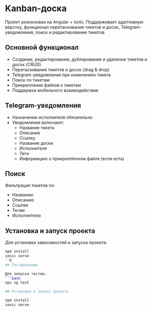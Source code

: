 # Kanban-доска

Проект реализован на Angular + Ionic. Поддерживает адаптивную верстку, функционал перетаскивания тикетов и досок, Telegram-уведомления, поиск и редактирование тикетов.

## Основной функционал

- Создание, редактирование, дублирование и удаление тикетов и досок (CRUD)
- Перетаскивание тикетов и досок (drag & drop)
- Telegram-уведомления при изменениях тикета
- Поиск по тикетам
- Прикрепление файлов к тикетам
- Поддержка мобильного взаимодействия

## Telegram-уведомления

- Назначение исполнителя обязательно
- Уведомления включают:
  - Название тикета
  - Описание
  - Ссылку
  - Название доски
  - Исполнителя
  - Теги
  - Информацию о прикреплённом файле (если есть)

## Поиск

Фильтрация тикетов по:
- Названию
- Описанию
- Ссылке
- Тегам
- Исполнителю

## Установка и запуск проекта

Для установки зависимостей и запуска проекта:
```bash
npm install
ionic serve
``П
## Тестирование

Для запуска тестов:
```bash
npx ng test

## Установка и запуск проекта

npm install
ionic serve
